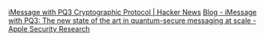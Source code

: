
[iMessage with PQ3 Cryptographic Protocol | Hacker News](https://news.ycombinator.com/item?id=39453660)
[Blog - iMessage with PQ3: The new state of the art in quantum-secure messaging at scale - Apple Security Research](https://security.apple.com/blog/imessage-pq3/)
